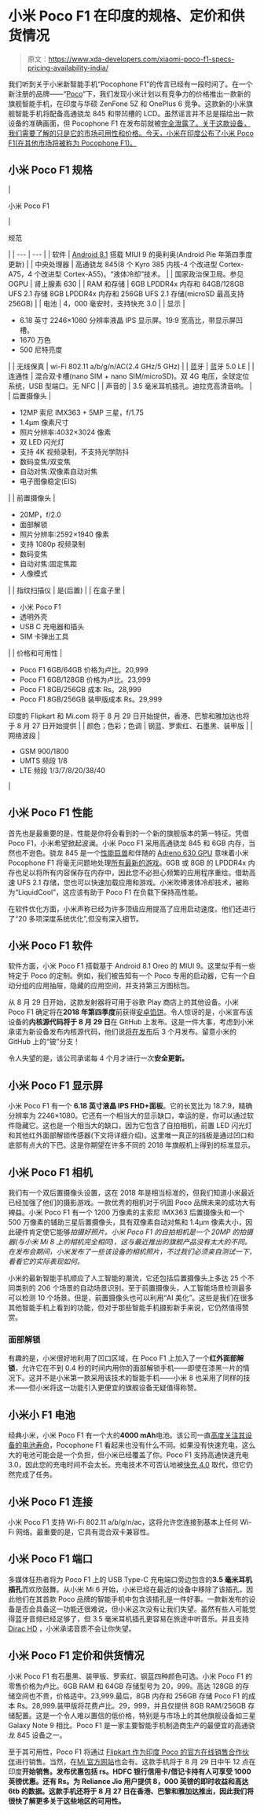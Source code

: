 # 小米 Poco F1 在印度的规格、定价和供货情况

> 原文：<https://www.xda-developers.com/xiaomi-poco-f1-specs-pricing-availability-india/>

我们听到关于小米新智能手机“Pocophone F1”的传言已经有一段时间了。在一个新注册的品牌——“[Poco](https://www.xda-developers.com/xiaomi-launches-poco-brand-india/)”下，我们发现小米计划以有竞争力的价格推出一款新的旗舰智能手机，在印度与华硕 ZenFone 5Z 和 OnePlus 6 竞争。这款新的小米旗舰智能手机将配备高通骁龙 845 和带凹槽的 LCD。虽然谣言并不总是描绘出一款设备的准确画面，但 Pocophone F1 在发布前就被[完全泄露了。关于这款设备，我们需要了解的只是它的市场可用性和价格。今天，小米在印度公布了小米 Poco F1(在其他市场将被称为 Pocophone F1)。](https://www.xda-developers.com/xiaomi-pocophone-f1-india-rumors-specs-pricing-availability/)

## 小米 Poco F1 规格

| 

小米 Poco F1

 | 

规范

 |
| --- | --- |
| 软件 | [Android 8.1](https://www.xda-developers.com/tag/android-oreo/) 搭载 MIUI 9 的奥利奥(Android Pie 年第四季度更新) |
| 中央处理器 | 高通骁龙 845(8 个 Kyro 385 内核-4 个改进型 Cortex-A75，4 个改进型 Cortex-A55)。“液体冷却”技术。 |
| 国家政治保卫局。参见 OGPU | 肾上腺素 630 |
| RAM 和存储 | 6GB LPDDR4x 内存和 64GB/128GB UFS 2.1 存储 8GB LPDDR4x 内存和 256GB UFS 2.1 存储(microSD 最高支持 256GB) |
| 电池 | 4，000 毫安时，支持快充 3.0 |
| 显示 | 

*   6.18 英寸 2246×1080 分辨率液晶 IPS 显示屏。19:9 宽高比，带显示屏凹槽。
*   1670 万色
*   500 尼特亮度

 |
| 无线保真 | wi-Fi 802.11 a/b/g/n/AC(2.4 GHz/5 GHz) |
| 蓝牙 | 蓝牙 5.0 LE |
| 连通性 | 混合双卡槽(nano SIM + nano SIM/microSD)。双 4G 电压，全球定位系统，USB 型端口。无 NFC |
| 声音的 | 3.5 毫米耳机插孔。迪拉克高清音响。 |
| 后置摄像头 | 

*   12MP 索尼 IMX363 + 5MP 三星，f/1.75
*   1.4μm 像素尺寸
*   照片分辨率:4032×3024 像素
*   双 LED 闪光灯
*   支持 4K 视频录制，不支持光学防抖
*   数码变焦/双变焦
*   自动对焦:双像素自动对焦
*   电子图像稳定(EIS)

 |
| 前置摄像头 | 

*   20MP，f/2.0
*   面部解锁
*   照片分辨率:2592×1940 像素
*   支持 1080p 视频录制
*   数码变焦
*   自动对焦:固定焦距
*   人像模式

 |
| 指纹扫描仪 | 是(后置) |
| 在盒子里 | 

*   小米 Poco F1
*   透明外壳
*   USB C 充电器和插头
*   SIM 卡弹出工具

 |
| 价格和可用性 | 

*   Poco F1 6GB/64GB 价格为卢比。20,999
*   Poco F1 6GB/128GB 价格为卢比。23,999
*   Poco F1 8GB/256GB 成本 Rs。28,999
*   Poco F1 8GB/256GB 装甲版成本 Rs。29,999

印度的 Flipkart 和 Mi.com 将于 8 月 29 日开始提供，香港、巴黎和雅加达也将于 8 月 27 日开始提供 |
| 颜色；色彩；色调 | 钢蓝、罗索红、石墨黑、装甲版 |
| 网络波段 | 

*   GSM 900/1800
*   UMTS 频段 1/8
*   LTE 频段 1/3/7/8/20/38/40

 |

## 小米 Poco F1 性能

首先也是最重要的是，性能是你将会看到的一个新的旗舰版本的第一特征。凭借 Poco F1，小米希望掀起波澜。小米 Poco F1 采用高通骁龙 845 和 6GB 内存，当然也不逊色。骁龙 845 是一个[性能巨兽](https://www.xda-developers.com/qualcomm-snapdragon-845-hands-on-benchmarks-first-impressions/)和伴随的 [Adreno 630 GPU](https://www.xda-developers.com/qualcomm-snapdragon-845-adreno-630-gpu/) 意味着小米 Pocophone F1 将毫无问题地处理[所有最新的游戏](https://www.xda-developers.com/is-my-phone-powerful-enough-for-fortnite/)。6GB 或 8GB 的 LPDDR4x 内存也足以将所有内容保存在内存中，因此您不必担心频繁的应用程序重绘。借助高速 UFS 2.1 存储，您也可以快速加载应用和游戏。小米吹捧液体冷却技术，被称为“LiquidCool”，这应该有助于 Poco F1 在负载下保持高性能。

在软件优化方面，小米声称已经为许多顶级应用提高了应用启动速度。他们还进行了“20 多项深度系统优化”,但没有深入细节。

## 小米 Poco F1 软件

软件方面，小米 Poco F1 搭载基于 Android 8.1 Oreo 的 MIUI 9。这里似乎有一些特定于 Poco 的定制。例如，我们被告知有一个 Poco 专用的启动器，它有一个自动分组的应用抽屉，隐藏的应用空间，并支持第三方图标包。

从 8 月 29 日开始，这款发射器将可用于谷歌 Play 商店上的其他设备。小米 Poco F1 确定将在**2018 年第四季度**前获得[安卓馅饼](https://www.xda-developers.com/android-pie-google-pixel-google-pixel-2/)。令人惊讶的是，小米宣布该设备的**内核源代码将于 8 月 29 日**在 GitHub 上发布。这是一件大事，考虑到小米承诺为新设备发布内核源代码，他们说[将在发布](https://www.xda-developers.com/xiaomi-aims-to-release-kernel-source-code-for-new-devices-within-3-months-after-launch/)后 3 个月发布。留意小米的 GitHub 上的“铍”分支！

令人失望的是，该公司承诺每 4 个月才进行一次**安全更新。**

## 小米 Poco F1 显示屏

小米 Poco F1 有一个 **6.18 英寸液晶 IPS FHD+面板**。它的长宽比为 18.7:9，精确分辨率为 2246×1080。它还有一个相当大的显示缺口，幸运的是，你可以通过软件隐藏它。这也是一个相当大的缺口，因为它包含了自拍相机，前置 LED 闪光灯和其他红外面部解锁传感器(下文将详细介绍)。这里唯一真正的挡板是通过凹口和底部有点大的下巴。这是你期望在许多不同的 2018 年旗舰机上得到的标准显示。

## 小米 Poco F1 相机

我们有一个双后置摄像头设置，这在 2018 年是相当标准的，但我们知道小米最近已经加强了他们的摄影游戏。一款优秀的相机对于巩固 Poco 品牌未来的成功大有裨益。小米 Poco F1 有一个 1200 万像素的主索尼 IMX363 后置摄像头和一个 500 万像素的辅助三星后置摄像头，具有双像素自动对焦和 1.4μm 像素大小，因此硬件肯定使它能够*拍摄好照片。小米 Poco F1 的自拍相机是一个 20MP 的拍摄器(与小米 Mi 8 上的相机完全相同)，这与最近推出的旗舰产品没有太大的不同。在发布会期间，小米发布了一些该设备的相机照片，不过我们必须亲自测试一下，看看它的实际表现如何。*

小米的最新智能手机顺应了人工智能的潮流，它还包括后置摄像头上多达 25 个不同类别的 206 个场景的自动场景识别。至于前置摄像头，人工智能场景检测最多可以检测 10 个场景。但是，前置摄像头也可以利用“AI 美化”。这些是我们在很多其他智能手机上看到的功能，但对于那些智能手机摄影新手来说，它仍然值得赞赏。

### 面部解锁

有趣的是，小米很好地利用了凹口区域，在 Poco F1 上加入了一个**红外面部解锁**，允许它在不到 0.4 秒的时间内用你的面部解锁手机——即使在漆黑一片的情况下。这并不是小米第一款采用该技术的智能手机——小米 8 也采用了同样的技术——但小米将这一功能引入更便宜的旗舰设备无疑值得称赞。

## 小米小 F1 电池

经典小米，小米 Poco F1 有一个大的**4000 mAh**电池。该公司一直[高度关注其设备的电池寿命](https://www.xda-developers.com/xiaomi-mi-max-3-specifications-pricing-availability/)，Pocophone F1 看起来也没有什么不同。如果没有快速充电，这么大的电池可能会是一个负担，但小米已经覆盖了你。Poco F1 支持高通快速充电 3.0，因此您的充电时间不会太长。充电技术不可否认地被[快充 4.0](https://www.xda-developers.com/qualcomm-introduces-quick-charge-4-nubia-z17-to-bring-it-first/) 取代，但它仍然完成了任务。

## 小米 Poco F1 连接

小米 Poco F1 支持 Wi-Fi 802.11 a/b/g/n/ac，这将允许您连接到基本上任何 Wi-Fi 网络。最重要的是，它具有混合双卡兼容性。

## 小米 Poco F1 端口

多媒体狂热者将为 Poco F1 上的 USB Type-C 充电端口旁边包含的**3.5 毫米耳机插孔**而欢欣鼓舞。从小米 Mi 6 开始，小米已经在最近的设备中移除了该插孔，因此他们在其首款 Poco 品牌的智能手机中包含该插孔是一件好事。一款新发布的设备是否会具备这一功能还很难说，但小米这次没有让我们失望。虽然有些人可能觉得蓝牙音频已经足够了，但 3.5 毫米耳机插孔更容易在旅途中听音乐。并且支持 [Dirac HD](https://www.xda-developers.com/dirac-sound-quality-oneplus-xiaomi-oppo-huawei/) ，小米承诺音质不会让你失望。

## 小米 Poco F1 定价和供货情况

小米 Poco F1 有石墨黑、装甲版、罗索红、钢蓝四种颜色可选。小米 Poco F1 的零售价格为卢比。6GB RAM 和 64GB 存储型号为 20，999。高达 128GB 的存储空间也不贵，价格适中。23,999.最后，8GB 内存和 256GB 存储 Poco F1 的成本 Rs。28,999.装甲版将花费卢比。29，999，并且仅提供 8GB RAM/256GB 存储配置。这是一个令人难以置信的低价格，特别是与市场上的其他旗舰设备如三星 Galaxy Note 9 相比。Poco F1 是一家主要智能手机制造商生产的最便宜的高通骁龙 845 设备之一。

至于其可用性，Poco F1 将通过 [Flipkart 作为印度 Poco 的官方在线销售合作伙伴](https://www.flipkart.com/poco-f1-teaser-8p1r-6e0m4-store)进行销售。当然，在[Mi 官方网站](https://buy.mi.com/in/buy/product/poco-f1)也会有。这款手机将于 8 月 29 日中午 12 点在印度**开始销售。发布优惠包括 rs。HDFC 银行信用卡/借记卡持有人可享受 1000 英镑优惠。还有 Rs。为 Reliance Jio 用户提供 8，000 英镑的即时收益和高达 6tb 的数据。这款手机还将于 8 月 27 日在香港、巴黎和雅加达推出，因此我们将很快了解更多关于这些地区的可用性。**